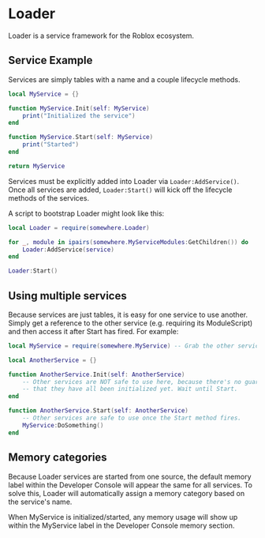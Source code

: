 # Loader

Loader is a service framework for the Roblox ecosystem.

## Service Example

Services are simply tables with a name and a couple lifecycle methods.

```lua
local MyService = {}

function MyService.Init(self: MyService)
	print("Initialized the service")
end

function MyService.Start(self: MyService)
	print("Started")
end

return MyService
```

Services must be explicitly added into Loader via `Loader:AddService()`. Once all services are added, `Loader:Start()` will kick off the lifecycle methods of the services.

A script to bootstrap Loader might look like this:

```lua
local Loader = require(somewhere.Loader)

for _, module in ipairs(somewhere.MyServiceModules:GetChildren()) do
	Loader:AddService(service)
end

Loader:Start()
```

## Using multiple services

Because services are just tables, it is easy for one service to use another. Simply get a reference to the other service (e.g. requiring its ModuleScript) and then access it after Start has fired. For example:

```lua
local MyService = require(somewhere.MyService) -- Grab the other service

local AnotherService = {}

function AnotherService.Init(self: AnotherService)
	-- Other services are NOT safe to use here, because there's no guarantee
	-- that they have all been initialized yet. Wait until Start.
end

function AnotherService.Start(self: AnotherService)
	-- Other services are safe to use once the Start method fires.
	MyService:DoSomething()
end
```

## Memory categories

Because Loader services are started from one source, the default memory label within the Developer Console will appear the same for all services. To solve this, Loader will automatically assign a memory category based on the service's name.

When MyService is initialized/started, any memory usage will show up within the MyService label in the Developer Console memory section.
